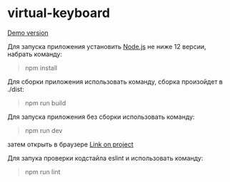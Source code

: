 # virtual-keyboard

[Demo version](https://paulwebdeveloper.github.io/virtual-keyboard/)

Для запуска приложения установить [Node.js](https://nodejs.org/en/) не ниже 12 версии, набрать команду:

  >npm install

Для сборки приложения использовать команду, сборка произойдет в ./dist:

  >npm run build

Для запуска приложения без сборки использовать команду:

  >npm run dev

  затем открыть в браузере [Link on project](http://localhost:8080)

Для запука проверки кодстайла eslint и использовать команду:

  >npm run lint
